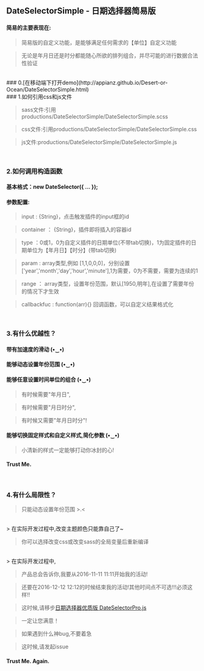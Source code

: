 ## DateSelectorSimple - 日期选择器简易版

#### 简易的主要表现在:

> 简易版的自定义功能，是能够满足任何需求的【单位】自定义功能

> 无论是年月日还是时分都能随心所欲的排列组合，并尽可能的进行数据合法性验证

<br/>
### 0.[在移动端下打开demo](http://appianz.github.io/Desert-or-Ocean/DateSelectorSimple.html)
<br/>
### 1.如何引用css和js文件

> sass文件:引用productions/DateSelectorSimple/DateSelectorSimple.scss

> css文件:引用productions/DateSelectorSimple/DateSelectorSimple.css

> js文件:productions/DateSelectorSimple/DateSelectorSimple.js

<br/>

### 2.如何调用构造函数

#### 基本格式：new DateSelector({ ... });

#### 参数配置:

> input : {String}，点击触发插件的input框的id

> container ： {String}，插件即将插入的容器id

> type ：0或1，0为自定义插件的日期单位(不带tab切换)，1为固定插件的日期单位为【年月日】【时分】(带tab切换)

> param : array类型,例如 [1,1,0,0,0]，分别设置['year','month','day','hour','minute'],1为需要，0为不需要，需要为连续的1

> range ： array类型，设置年份范围，默认[1950,明年],在设置了需要年份的情况下才生效

> callbackfuc : function(arr){} 回调函数，可以自定义结果格式化

<br/>

### 3.有什么优越性？

#### 带有加速度的滑动 (•‿•)

#### 能够动态设置年份范围 (•‿•) 

#### 能够任意设置时间单位的组合 (•‿•)

> 有时候需要"年月日",

> 有时候需要"月日时分",

> 有时候又需要"年月日时分"!

#### 能够切换固定样式和自定义样式,简化参数 (•‿•) 

> 小清新的样式一定能够打动你冰封的心!

#### Trust Me.
<br/>

### 4.有什么局限性？

> 只能动态设置年份范围 >.<
<br/>
> 在实际开发过程中,改变主题颜色只能靠自己了~

> 你可以选择改变css或改变sass的全局变量后重新编译
<br/>
> 在实际开发过程中,

> 产品总会告诉你,我要从2016-11-11 11:11开始我的活动!

> 还要在2016-12-12 12:12的时候结束我的活动!其他时间点不可选!!!必须这样!!

> 这时候,请移步[日期选择器优质版 DateSelectorPro.js](https://github.com/AppianZ/Desert-or-Ocean/tree/master/AppianZ/productions/DateSelectorPro)

> 一定让您满意！

> 如果遇到什么神bug,不要着急

> 这时候,请发起issue

#### Trust Me. Again.
   

